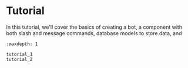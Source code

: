 # Tutorial

In this tutorial, we'll cover the basics of creating a bot, a component with both slash and message commands, 
database models to store data, and 


```{toctree}
:maxdepth: 1

tutorial_1
tutorial_2

```